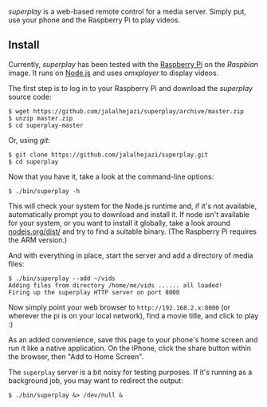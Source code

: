 *superplay* is a web-based remote control for a media
server. Simply put, use your phone and the Raspberry Pi to
play videos.


## Install

Currently, *superplay* has been tested with the
[Raspberry Pi](http://www.raspberrypi.org/) on the
*Raspbian* image. It runs on [Node.js](http://nodejs.org)
and uses *omxplayer* to display videos.

The first step is to log in to your Raspberry Pi and
download the *superplay* source code:

~~~
$ wget https://github.com/jalalhejazi/superplay/archive/master.zip
$ unzip master.zip
$ cd superplay-master
~~~

Or, using *git*:

~~~
$ git clone https://github.com/jalalhejazi/superplay.git
$ cd superplay
~~~

Now that you have it, take a look at the command-line options:

~~~
$ ./bin/superplay -h
~~~

This will check your system for the Node.js runtime and, if
it's not available, automatically prompt you to download and
install it. If node isn't available for your system, or you
want to install it globally, take a look around
[nodejs.org/dist/](http://nodejs.org/dist/) and try to find
a suitable binary. (The Raspberry Pi requires the ARM version.)

And with everything in place, start the server and add a
directory of media files:

~~~
$ ./bin/superplay --add ~/vids
Adding files from directory /home/me/vids ...... all loaded!
Firing up the superplay HTTP server on port 8000
~~~

Now simply point your web browser to `http://192.168.2.x:8000`
(or wherever the pi is on your local network), find a
movie title, and click to play :)

As an added convenience, save this page to your phone's home
screen and run it like a native application. On the iPhone,
click the share button within the browser, then "Add to Home Screen".

The `superplay` server is a bit noisy for testing purposes.
If it's running as a background job, you may want to redirect the output:

~~~
$ ./bin/superplay &> /dev/null &
~~~
